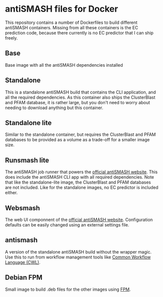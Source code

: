 antiSMASH files for Docker
==========================

This repository contains a number of Dockerfiles to build different antiSMASH
containers. Missing from all these containers is the EC prediction code, because
there currently is no EC predictor that I can ship freely.

Base
----

Base image with all the antiSMASH dependencies installed

Standalone
----------

This is a standalone antiSMASH build that contains the CLI application, and all
the required dependencies. As this container also ships the ClusterBlast and
PFAM database, it is rather large, but you don't need to worry about needing to
download anything but this container.

Standalone lite
----------------

Similar to the standalone container, but requires the ClusterBlast and PFAM
databases to be provided as a volume as a trade-off for a smaller image size.


Runsmash lite
-------------

The antiSMASH job runner that powers the [official antiSMASH website](http://antismash.secondarymetabolites.org).
This does include the antiSMASH CLI app with all required dependencies. Note
that like the standalone-lite image, the ClusterBlast and PFAM databases are
not included. Like for the standalone images, no EC predictor is included either.


Websmash
--------

The web UI componnent of the [official antiSMASH website](http://antismash.secondarymetabolites.org).
Configuration defaults can be easily changed using an external settings file.

antismash
---------

A version of the standalone antiSMASH build without the wrapper magic. Use this
to run from workflow management tools like [Common Workflow Language (CWL)](http://www.commonwl.org/).


Debian FPM
----------

Small image to build .deb files for the other images using [FPM](https://github.com/jordansissel/fpm).
